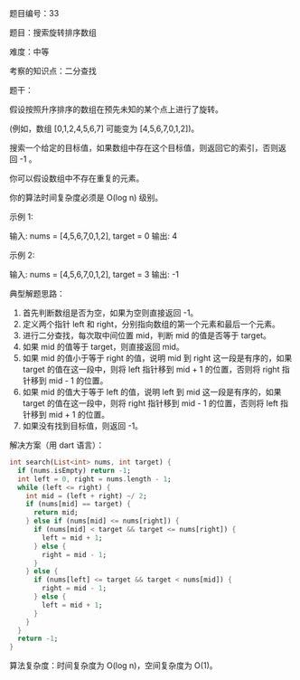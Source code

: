 题目编号：33

题目：搜索旋转排序数组

难度：中等

考察的知识点：二分查找

题干：

假设按照升序排序的数组在预先未知的某个点上进行了旋转。

(例如，数组 [0,1,2,4,5,6,7] 可能变为 [4,5,6,7,0,1,2])。

搜索一个给定的目标值，如果数组中存在这个目标值，则返回它的索引，否则返回 -1 。

你可以假设数组中不存在重复的元素。

你的算法时间复杂度必须是 O(log n) 级别。

示例 1:

输入: nums = [4,5,6,7,0,1,2], target = 0
输出: 4

示例 2:

输入: nums = [4,5,6,7,0,1,2], target = 3
输出: -1

典型解题思路：

1. 首先判断数组是否为空，如果为空则直接返回 -1。
2. 定义两个指针 left 和 right，分别指向数组的第一个元素和最后一个元素。
3. 进行二分查找，每次取中间位置 mid，判断 mid 的值是否等于 target。
4. 如果 mid 的值等于 target，则直接返回 mid。
5. 如果 mid 的值小于等于 right 的值，说明 mid 到 right 这一段是有序的，如果 target 的值在这一段中，则将 left 指针移到 mid + 1 的位置，否则将 right 指针移到 mid - 1 的位置。
6. 如果 mid 的值大于等于 left 的值，说明 left 到 mid 这一段是有序的，如果 target 的值在这一段中，则将 right 指针移到 mid - 1 的位置，否则将 left 指针移到 mid + 1 的位置。
7. 如果没有找到目标值，则返回 -1。

解决方案（用 dart 语言）：

```dart
int search(List<int> nums, int target) {
  if (nums.isEmpty) return -1;
  int left = 0, right = nums.length - 1;
  while (left <= right) {
    int mid = (left + right) ~/ 2;
    if (nums[mid] == target) {
      return mid;
    } else if (nums[mid] <= nums[right]) {
      if (nums[mid] < target && target <= nums[right]) {
        left = mid + 1;
      } else {
        right = mid - 1;
      }
    } else {
      if (nums[left] <= target && target < nums[mid]) {
        right = mid - 1;
      } else {
        left = mid + 1;
      }
    }
  }
  return -1;
}
```

算法复杂度：时间复杂度为 O(log n)，空间复杂度为 O(1)。